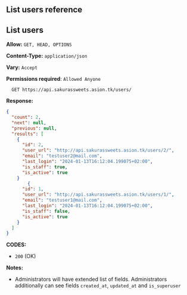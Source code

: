 ## List users reference

## List users

**Allow:** `GET, HEAD, OPTIONS`

**Content-Type:** `application/json`

**Vary:** `Accept`

**Permissions required**: `Allowed Anyone`

```http
  GET https://api.sakurassweets.asion.tk/users/
```

**Response:**

```json
{
  "count": 2,
  "next": null,
  "previous": null,
  "results": [
    {
      "id": 2,
      "user_url": "http://api.sakurassweets.asion.tk/users/2/",
      "email": "testuser2@mail.com",
      "last_login": "2024-01-13T16:12:04.199075+02:00",
      "is_staff": true,
      "is_active": true
    }
        {
      "id": 1,
      "user_url": "http://api.sakurassweets.asion.tk/users/1/",
      "email": "testuser1@mail.com",
      "last_login": "2024-01-13T16:12:04.199075+02:00",
      "is_staff": false,
      "is_active": true
    }
  ]
}
```

**CODES:**

- `200` (OK)

**Notes:**

- Administrators will have extended list of fields. Administrators additionally can see fields `created_at`, `updated_at` and `is_superuser`
